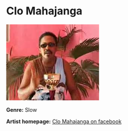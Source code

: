 # Clo Mahajanga

![Clo Mahajanga](clo-mahajanga.jpg)

**Genre:** Slow

**Artist homepage:** [Clo Mahajanga on facebook](https://web.facebook.com/Clo-Mahajanga-1567047156931458/?_rdc=1&_rdr)
